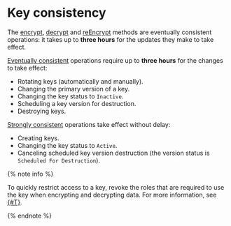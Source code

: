 # Key consistency

The [encrypt](../api-ref/SymmetricCrypto/encrypt), [decrypt](../api-ref/SymmetricCrypto/decrypt) and [reEncrypt](../api-ref/SymmetricCrypto/reEncrypt) methods are eventually consistent operations: it takes up to **three hours** for the updates they make to take effect.

[Eventually consistent](https://en.wikipedia.org/wiki/Eventual_consistency) operations require up to **three hours** for the changes to take effect:
* Rotating keys (automatically and manually).
* Changing the primary version of a key.
* Changing the key status to `Inactive`.
* Scheduling a key version for destruction.
* Destroying keys.

[Strongly consistent](https://en.wikipedia.org/wiki/Strong_consistency) operations take effect without delay:
* Creating keys.
* Changing the key status to `Active`.
* Canceling scheduled key version destruction (the version status is `Scheduled For Destruction`).

{% note info %}

To quickly restrict access to a key, revoke the roles that are required to use the key when encrypting and decrypting data. For more information, see [{#T}](../security/index.md).

{% endnote %}